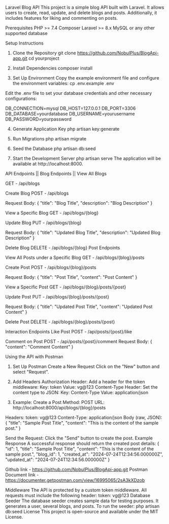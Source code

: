 Laravel Blog API
This project is a simple blog API built with Laravel. It allows users to create, read, update, and delete blogs and posts. Additionally, it includes features for liking and commenting on posts.

Prerequisites
PHP >= 7.4
Composer
Laravel >= 8.x
MySQL or any other supported database

Setup Instructions
1. Clone the Repository
git clone https://github.com/NobulPlus/BlogApi-app.git
cd yourproject

2. Install Dependencies
composer install

3. Set Up Environment
Copy the example environment file and configure the environment variables:
cp .env.example .env

Edit the .env file to set your database credentials and other necessary configurations:

DB_CONNECTION=mysql
DB_HOST=127.0.0.1
DB_PORT=3306
DB_DATABASE=yourdatabase
DB_USERNAME=yourusername
DB_PASSWORD=yourpassword

4. Generate Application Key
php artisan key:generate

5. Run Migrations
php artisan migrate

6. Seed the Database
php artisan db:seed

7. Start the Development Server
php artisan serve
The application will be available at http://localhost:8000.

API Endpoints || Blog Endpoints || View All Blogs

GET - /api/blogs

Create Blog
POST - /api/blogs

Request Body:
{
    "title": "Blog Title",
    "description": "Blog Description"
}

View a Specific Blog
GET - /api/blogs/{blog}

Update Blog
PUT - /api/blogs/{blog}

Request Body:
{
    "title": "Updated Blog Title",
    "description": "Updated Blog Description"
}

Delete Blog
DELETE - /api/blogs/{blog}
Post Endpoints

View All Posts under a Specific Blog
GET - /api/blogs/{blog}/posts

Create Post
POST - /api/blogs/{blog}/posts

Request Body:
{
    "title": "Post Title",
    "content": "Post Content"
}

View a Specific Post
GET - /api/blogs/{blog}/posts/{post}

Update Post
PUT - /api/blogs/{blog}/posts/{post}

Request Body:
{
    "title": "Updated Post Title",
    "content": "Updated Post Content"
}

Delete Post
DELETE - /api/blogs/{blog}/posts/{post}

Interaction Endpoints
Like Post
POST - /api/posts/{post}/like

Comment on Post
POST - /api/posts/{post}/comment
Request Body:
{
    "content": "Comment Content"
}

Using the API with Postman
1. Set Up Postman
Create a New Request
Click on the "New" button and select "Request".

2. Add Headers
Authorization Header: Add a header for the token middleware:
Key: token
Value: vg@123
Content-Type Header: Set the content type to JSON:
Key: Content-Type
Value: application/json

3. Example: Create a Post
Method: POST
URL: http://localhost:8000/api/blogs/{blog}/posts

Headers:
token: vg@123
Content-Type: application/json
Body (raw, JSON):
{
    "title": "Sample Post Title",
    "content": "This is the content of the sample post."
}

Send the Request: Click the "Send" button to create the post.
Example Response
A successful response should return the created post details:
{
    "id": 1,
    "title": "Sample Post Title",
    "content": "This is the content of the sample post.",
    "blog_id": 1,
    "created_at": "2024-07-24T12:34:56.000000Z",
    "updated_at": "2024-07-24T12:34:56.000000Z"
}

Github link - https://github.com/NobulPlus/BlogApi-app.git
Postman Document link - https://documenter.getpostman.com/view/16995065/2sA3kXDzob

Middleware
The API is protected by a custom token middleware. All requests must include the following header:
token: vg@123
Database Seeder
The database seeder creates sample data for testing purposes. It generates a user, several blogs, and posts. To run the seeder:
php artisan db:seed
License
This project is open-source and available under the MIT License.